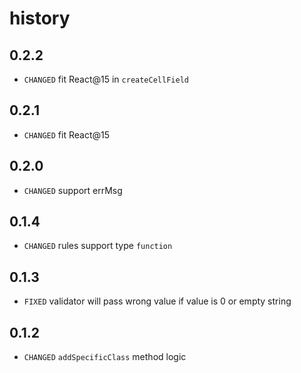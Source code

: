 # history

## 0.2.2

* `CHANGED` fit React@15 in `createCellField`

## 0.2.1

* `CHANGED` fit React@15

## 0.2.0

* `CHANGED` support errMsg

## 0.1.4

* `CHANGED` rules support type `function`

## 0.1.3

* `FIXED` validator will pass wrong value if value is 0 or empty string

## 0.1.2

* `CHANGED` `addSpecificClass` method logic